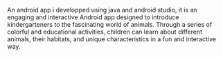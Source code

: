 An android app i developped using java and android studio, it is an engaging and interactive Android app designed to introduce kindergarteners to the fascinating world of animals. Through a series of colorful and educational activities, children can learn about different animals, their habitats, and unique characteristics in a fun and interactive way.
